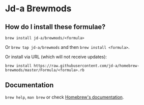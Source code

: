 # Jd-a Brewmods

## How do I install these formulae?
`brew install jd-a/brewmods/<formula>`

Or `brew tap jd-a/brewmods` and then `brew install <formula>`.

Or install via URL (which will not receive updates):

```
brew install https://raw.githubusercontent.com/jd-a/homebrew-brewmods/master/Formula/<formula>.rb
```

## Documentation
`brew help`, `man brew` or check [Homebrew's documentation](https://docs.brew.sh).
